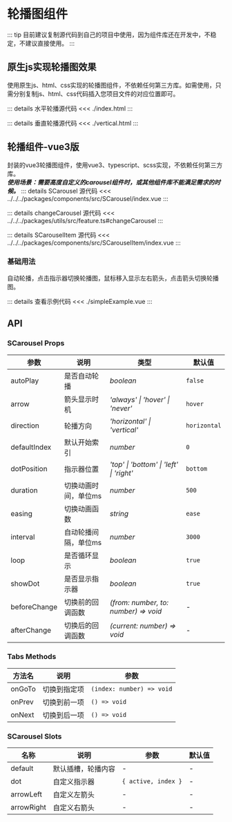 <script setup>
import nativeExample from './nativeExample.vue'
import simpleExample from './simpleExample.vue'
</script>
# 轮播图组件

::: tip
目前建议复制源代码到自己的项目中使用，因为组件库还在开发中，不稳定，不建议直接使用。
:::  

## 原生js实现轮播图效果

使用原生js、html、css实现的轮播图组件，不依赖任何第三方库。如需使用，只需分别复制js、html、css代码插入您项目文件的对应位置即可。

<nativeExample />

::: details 水平轮播源代码
<<< ./index.html
:::

::: details 垂直轮播源代码
<<< ./vertical.html
:::

## 轮播组件-vue3版

封装的vue3轮播图组件，使用vue3、typescript、scss实现，不依赖任何第三方库。  
***使用场景：需要高度自定义的carousel组件时，或其他组件库不能满足需求的时候。***
::: details SCarousel 源代码
<<< ../../../packages/components/src/SCarousel/index.vue
:::

::: details changeCarousel 源代码
<<< ../../../packages/utils/src/feature.ts#changeCarousel
:::

::: details SCarouselItem 源代码
<<< ../../../packages/components/src/SCarouselItem/index.vue
:::

### 基础用法
自动轮播，点击指示器切换轮播图，鼠标移入显示左右箭头，点击箭头切换轮播图。

<simpleExample />

::: details 查看示例代码
<<< ./simpleExample.vue
:::

## API

### SCarousel Props

| 参数 | 说明 | 类型 | 默认值 |
| --- | --- | --- | --- |
| autoPlay | 是否自动轮播 | _boolean_ | `false` |
| arrow | 箭头显示时机 | _'always' \| 'hover' \| 'never'_ | `hover` |
| direction | 轮播方向 | _'horizontal' \| 'vertical'_ | `horizontal` |
| defaultIndex | 默认开始索引 | _number_ | `0` |
| dotPosition | 指示器位置 | _'top' \| 'bottom' \| 'left' \| 'right'_ | `bottom` |
| duration | 切换动画时间，单位ms | _number_ | `500` |
| easing | 切换动画函数 | _string_ | `ease` |
| interval | 自动轮播间隔，单位ms | _number_ | `3000` |
| loop | 是否循环显示 | _boolean_ | `true` |
| showDot | 是否显示指示器 | _boolean_ | `true` |
| beforeChange | 切换前的回调函数 | _(from: number, to: number) => void_ | - |
| afterChange | 切换后的回调函数 | _(current: number) => void_ | - |

### Tabs Methods

| 方法名 | 说明 | 参数 |
| --- | --- | --- | 
| onGoTo | 切换到指定项 | `(index: number) => void` | 
| onPrev | 切换到前一项 | `() => void` | 
| onNext | 切换到后一项 | `() => void` | 

### SCarousel Slots

| 名称 | 说明 | 参数 | 默认值 |
| --- | --- | --- | --- | 
| default | 默认插槽，轮播内容 | - | - | 
| dot | 自定义指示器 | `{ active, index }` | - |
| arrowLeft | 自定义左箭头 | - | - |
| arrowRight | 自定义右箭头 | - | - |
